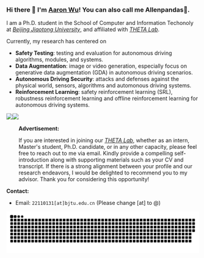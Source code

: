 ### Hi there 👋 I'm [Aaron Wu](https://github.com/Allenpandas)! You can also call me Allenpandas🐼.

I am a Ph.D. student in the School of Computer and Information Techonoly at [*Beijing Jiaotong University*](https://en.bjtu.edu.cn/), and affiliated with *[THETA Lab](http://jxd308.cn/)*.

Currently, my research has centered on

- **Safety Testing**: testing and evaluation for autonomous driving algorithms, modules, and systems.
- **Data Augmentation**: image or video generation, especially focus on generative data augmentation (GDA) in autonomous driving scenarios.
- **Autonomous Driving Security**: attacks and defenses against the physical world, sensors, algorithms and automonous driving systems.
- **Reinforcement Learning**: safety reinforcement learning (SRL), robustness reinforcement learning and offline reinforcement learning for autonomous driving systems.

<a href="https://github.com/Allenpandas/github-readme-stats">
  <img align="left" height="170px" src="https://github-readme-stats.vercel.app/api?username=Allenpandas&repo=github-readme-stats&hide=contribs" />
</a>
<a href="https://github.com/Allenpandas/convoychat">
  <img align="left" height="170px" src="https://github-readme-stats.vercel.app/api/top-langs/?username=Allenpandas&layout=compact" />
</a><br />


**Advertisement:** 

If you are interested in joining our [*THETA Lab*](http://jxd308.cn/), whether as an intern, Master's student, Ph.D. candidate, or in any other capacity, please feel free to reach out to me via email. Kindly provide a compelling self-introduction along with supporting materials such as your CV and transcript. If there is a strong alignment between your profile and our research endeavors, I would be delighted to recommend you to my advisor. Thank you for considering this opportunity!

**Contact:**

- Email: `22110131[at]bjtu.edu.cn` (Please change [at] to @)


![](./assets/github-contribution-grid-snake.svg)





